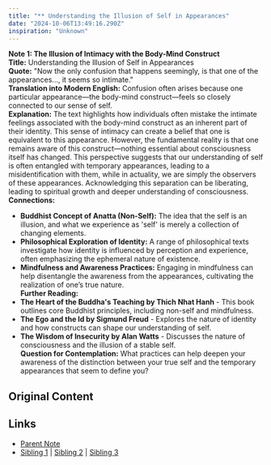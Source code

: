 ```yaml
---
title: "** Understanding the Illusion of Self in Appearances"
date: "2024-10-06T13:49:16.290Z"
inspiration: "Unknown"
---
```


  
**Note 1: The Illusion of Intimacy with the Body-Mind Construct**  
**Title:** Understanding the Illusion of Self in Appearances  
**Quote:** "Now the only confusion that happens seemingly, is that one of the appearances..., it seems so intimate."  
**Translation into Modern English:** Confusion often arises because one particular appearance—the body-mind construct—feels so closely connected to our sense of self.  
**Explanation:** The text highlights how individuals often mistake the intimate feelings associated with the body-mind construct as an inherent part of their identity. This sense of intimacy can create a belief that one is equivalent to this appearance. However, the fundamental reality is that one remains aware of this construct—nothing essential about consciousness itself has changed. This perspective suggests that our understanding of self is often entangled with temporary appearances, leading to a misidentification with them, while in actuality, we are simply the observers of these appearances. Acknowledging this separation can be liberating, leading to spiritual growth and deeper understanding of consciousness.  
**Connections:**  
- **Buddhist Concept of Anatta (Non-Self):** The idea that the self is an illusion, and what we experience as 'self' is merely a collection of changing elements.  
- **Philosophical Exploration of Identity:** A range of philosophical texts investigate how identity is influenced by perception and experience, often emphasizing the ephemeral nature of existence.  
- **Mindfulness and Awareness Practices:** Engaging in mindfulness can help disentangle the awareness from the appearances, cultivating the realization of one’s true nature.  
**Further Reading:**  
- **The Heart of the Buddha's Teaching by Thich Nhat Hanh** - This book outlines core Buddhist principles, including non-self and mindfulness.  
- **The Ego and the Id by Sigmund Freud** - Explores the nature of identity and how constructs can shape our understanding of self.  
- **The Wisdom of Insecurity by Alan Watts** - Discusses the nature of consciousness and the illusion of a stable self.  
**Question for Contemplation:** What practices can help deepen your awareness of the distinction between your true self and the temporary appearances that seem to define you?  


## Original Content



## Links

- [Parent Note](/parent-note.md)
- [Sibling 1](/zettel1.md) | [Sibling 2](/zettel2.md) | [Sibling 3](/zettel3.md)
